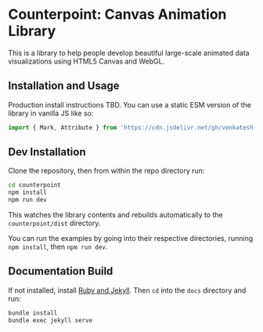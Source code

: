 # Counterpoint: Canvas Animation Library

This is a library to help people develop beautiful large-scale animated data visualizations using HTML5 Canvas and WebGL.

## Installation and Usage

Production install instructions TBD. You can use a static ESM version of the library in vanilla JS like so:

```javascript
import { Mark, Attribute } from 'https://cdn.jsdelivr.net/gh/venkatesh-sivaraman/counterpoint@main/counterpoint/dist/counterpoint-vis.es.js';
```

## Dev Installation

Clone the repository, then from within the repo directory run:

```bash
cd counterpoint
npm install
npm run dev
```

This watches the library contents and rebuilds automatically to the `counterpoint/dist` directory.

You can run the examples by going into their respective directories, running `npm install`, then `npm run dev`.

## Documentation Build

If not installed, install [Ruby and Jekyll](https://jekyllrb.com/docs/installation/). Then `cd` into the `docs` directory and run:

```bash
bundle install
bundle exec jekyll serve
```
